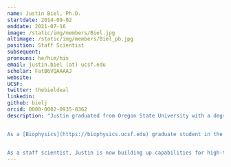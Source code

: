 ```yaml
---
name: Justin Biel, Ph.D.
startdate: 2014-09-02
enddate: 2021-07-16
image: /static/img/members/Biel.jpg
altimage: /static/img/members/Biel_pb.jpg
position: Staff Scientist
subsequent:
pronouns: he/him/his
email: justin.biel (at) ucsf.edu
scholar: FatB6VQAAAAJ
website:
UCSF:
twitter: thebieldeal
linkedin:
github: bielj
orcid: 0000-0002-0935-8362
description: "Justin graduated from Oregon State University with a degree in Biochemistry and Biophysics. He conducted research in both the laboratories of [Dr. Elisar Barbar](https://barbar.science.oregonstate.edu) studying dynein protein interactions, and Dr. P. Andrew Karplus conducting structural bioinformatic research on protein structural components from ultra-high resolution protein crystal structures.


As a [Biophysics](https://biophysics.ucsf.edu) graduate student in the Fraser lab, Justin examined how conformational heterogeneity changed during directed evolution and revealed minor states that resulted from ligand binding. He was supported by a graduate fellowship from [NSF](http://www.nsfgrfp.org/).


As a staff scientist, Justin is now building up capabilities for high-throughput ligand soaking experiments."
---
```

